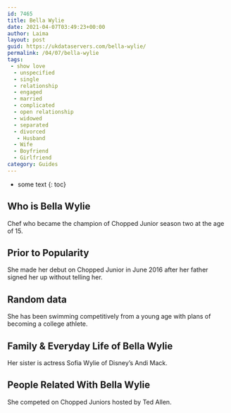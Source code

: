 ```yaml
---
id: 7465
title: Bella Wylie
date: 2021-04-07T03:49:23+00:00
author: Laima
layout: post
guid: https://ukdataservers.com/bella-wylie/
permalink: /04/07/bella-wylie
tags:
 - show love
  - unspecified
  - single
  - relationship
  - engaged
  - married
  - complicated
  - open relationship
  - widowed
  - separated
  - divorced
   - Husband
  - Wife
  - Boyfriend
  - Girlfriend
category: Guides
---
```


* some text
{: toc}


## Who is Bella Wylie
                  
                  
                  
Chef who became the champion of Chopped Junior season two at the age of 15.
                  
              
            
              
            
                
                
                
## Prior to Popularity
                  
                  
                  
She made her debut on Chopped Junior in June 2016 after her father signed her up without telling her.
                  
              
            
              
            
                
                
                
## Random data
                  
                  
                  
She has been swimming competitively from a young age with plans of becoming a college athlete.
                  
              
            
              
            
                
                
                
## Family & Everyday Life of Bella Wylie
                  
                  
                  
Her sister is actress Sofia Wylie of Disney&#8217;s Andi Mack.
                  
              
            
              
            
                
                
                
## People Related With Bella Wylie
                  
                  
                  
She competed on Chopped Juniors hosted by Ted Allen.
                  
              
            
              
            
                
              
            
              
              
            
            
              
            
          
          
          